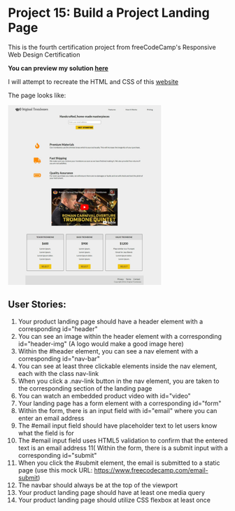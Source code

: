 # Project 15: Build a Project Landing Page

This is the fourth certification project from freeCodeCamp's Responsive Web Design Certification

**You can preview my solution [here]()**

I will attempt to recreate the HTML and CSS of this [website](https://product-landing-page.freecodecamp.rocks/)

The page looks like:

<img src="images/screenshot.jpeg" width="350px">


## User Stories:

1) Your product landing page should have a header element with a corresponding id="header"
2) You can see an image within the header element with a corresponding id="header-img" (A logo would make a good image here)
3) Within the #header element, you can see a nav element with a corresponding id="nav-bar"
4) You can see at least three clickable elements inside the nav element, each with the class nav-link
5) When you click a .nav-link button in the nav element, you are taken to the corresponding section of the landing page
6) You can watch an embedded product video with id="video"
7) Your landing page has a form element with a corresponding id="form"
8) Within the form, there is an input field with id="email" where you can enter an email address
9) The #email input field should have placeholder text to let users know what the field is for
10) The #email input field uses HTML5 validation to confirm that the entered text is an email address
11( Within the form, there is a submit input with a corresponding id="submit"
12) When you click the #submit element, the email is submitted to a static page (use this mock URL: https://www.freecodecamp.com/email-submit)
13) The navbar should always be at the top of the viewport
14) Your product landing page should have at least one media query
15) Your product landing page should utilize CSS flexbox at least once